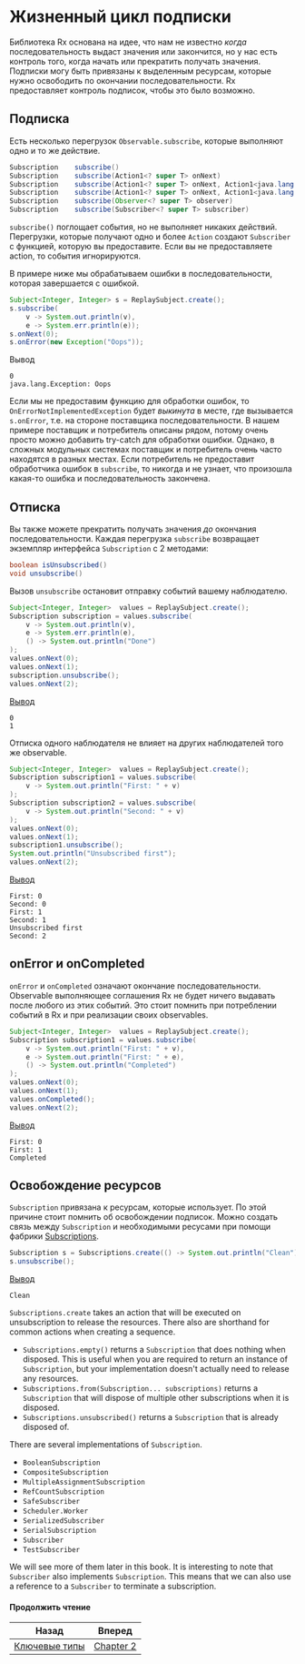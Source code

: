 # Жизненный цикл подписки

Библиотека Rx основана на идее, что нам не известно *когда* последовательность выдаст значения или закончится, но у нас есть контроль того, когда начать или прекратить получать значения. Подписки могу быть привязаны к выделенным ресурсам, которые нужно освободить по окончании последовательности. Rx предоставляет контроль подписок, чтобы это было возможно.

## Подписка

Есть несколько перегрузок `Observable.subscribe`, которые выполняют одно и то же действие.

```java
Subscription 	subscribe()
Subscription 	subscribe(Action1<? super T> onNext)
Subscription 	subscribe(Action1<? super T> onNext, Action1<java.lang.Throwable> onError)
Subscription 	subscribe(Action1<? super T> onNext, Action1<java.lang.Throwable> onError, Action0 onComplete)
Subscription 	subscribe(Observer<? super T> observer)
Subscription 	subscribe(Subscriber<? super T> subscriber)
```

`subscribe()` поглощает события, но не выполняет никаких действий. Перегрузки, которые получают одно и более `Action` создают `Subscriber` с функцией, которую вы предоставите. Если вы не предоставляете action, то события игнорируются.

В примере ниже мы обрабатываем ошибки в последовательности, которая завершается с ошибкой.

```java
Subject<Integer, Integer> s = ReplaySubject.create();
s.subscribe(
	v -> System.out.println(v),
	e -> System.err.println(e));
s.onNext(0);
s.onError(new Exception("Oops"));
```

Вывод
```
0
java.lang.Exception: Oops
```

Если мы не предоставим функцию для обработки ошибок, то `OnErrorNotImplementedException` будет *выкинута* в месте, где вызывается `s.onError`, т.е. на стороне поставщика последовательности. В нашем примере поставщик и потребитель описаны рядом, потому очень просто можно добавить try-catch для обработки ошибки. Однако, в сложных модульных системах поставщик и потребитель очень часто находятся в разных местах. Если потребитель не предоставит обработчика ошибок в `subscribe`, то никогда и не узнает, что произошла какая-то ошибка и последовательность закончена.


## Отписка

Вы также можете прекратить получать значения *до* окончания последовательности. Каждая перегрузка `subscribe` возвращает экземпляр интерфейса `Subscription` с 2 методами:

```java
boolean isUnsubscribed()
void unsubscribe()
```

Вызов `unsubscribe` остановит отправку событий вашему наблюдателю.

```java
Subject<Integer, Integer>  values = ReplaySubject.create();
Subscription subscription = values.subscribe(
    v -> System.out.println(v),
    e -> System.err.println(e),
    () -> System.out.println("Done")
);
values.onNext(0);
values.onNext(1);
subscription.unsubscribe();
values.onNext(2);
```
[Вывод](/tests/java/itrx/chapter1/UnsubscribingExample.java)
```
0
1
```

Отписка одного наблюдателя не влияет на других наблюдателей того же observable.

```java
Subject<Integer, Integer>  values = ReplaySubject.create();
Subscription subscription1 = values.subscribe(
    v -> System.out.println("First: " + v)
);
Subscription subscription2 = values.subscribe(
	v -> System.out.println("Second: " + v)
);
values.onNext(0);
values.onNext(1);
subscription1.unsubscribe();
System.out.println("Unsubscribed first");
values.onNext(2);
```
[Вывод](/tests/java/itrx/chapter1/UnsubscribingExample.java)
```
First: 0
Second: 0
First: 1
Second: 1
Unsubscribed first
Second: 2
```

## onError и onCompleted

`onError` и `onCompleted` означают окончание последовательности. Observable выполняющее соглашения Rx не будет ничего выдавать после любого из этих событий. Это стоит помнить при потреблении событий в Rx и при реализации своих observables.

```java
Subject<Integer, Integer>  values = ReplaySubject.create();
Subscription subscription1 = values.subscribe(
    v -> System.out.println("First: " + v),
    e -> System.out.println("First: " + e),
    () -> System.out.println("Completed")
);
values.onNext(0);
values.onNext(1);
values.onCompleted();
values.onNext(2);
```
[Вывод](/tests/java/itrx/chapter1/RxContractExample.java)
```
First: 0
First: 1
Completed
```

## Освобождение ресурсов

`Subscription` привязана к ресурсам, которые использует. По этой причине стоит помнить об освобождении подписок. Можно создать связь между `Subscription` и необходимыми ресусами при помощи фабрики [Subscriptions](http://reactivex.io/RxJava/javadoc/rx/subscriptions/Subscriptions.html).

```java
Subscription s = Subscriptions.create(() -> System.out.println("Clean"));
s.unsubscribe();
```
[Вывод](/tests/java/itrx/chapter1/UnsubscribingExample.java)
```
Clean
```

`Subscriptions.create` takes an action that will be executed on unsubscription to release the resources. There also are shorthand for common actions when creating a sequence.
* `Subscriptions.empty()` returns a `Subscription` that does nothing when disposed. This is useful when you are required to return an instance of `Subscription`, but your implementation doesn't actually need to release any resources.
* `Subscriptions.from(Subscription... subscriptions)` returns  a `Subscription` that will dispose of multiple other subscriptions when it is disposed.
* `Subscriptions.unsubscribed()` returns a `Subscription` that is already disposed of.

There are several implementations of `Subscription`.

* `BooleanSubscription`
* `CompositeSubscription`
* `MultipleAssignmentSubscription`
* `RefCountSubscription`
* `SafeSubscriber`
* `Scheduler.Worker`
* `SerializedSubscriber`
* `SerialSubscription`
* `Subscriber`
* `TestSubscriber`

We will see more of them later in this book. It is interesting to note that `Subscriber` also implements `Subscription`. This means that we can also use a reference to a `Subscriber` to terminate a subscription.

#### Продолжить чтение

| Назад | Вперед |
| --- | --- |
| [Ключевые типы](</Part 1 - Getting Started/2. Key types.md>) | [Chapter 2](</Part 2 - Sequence Basics/1. Creating a sequence.md>) |
